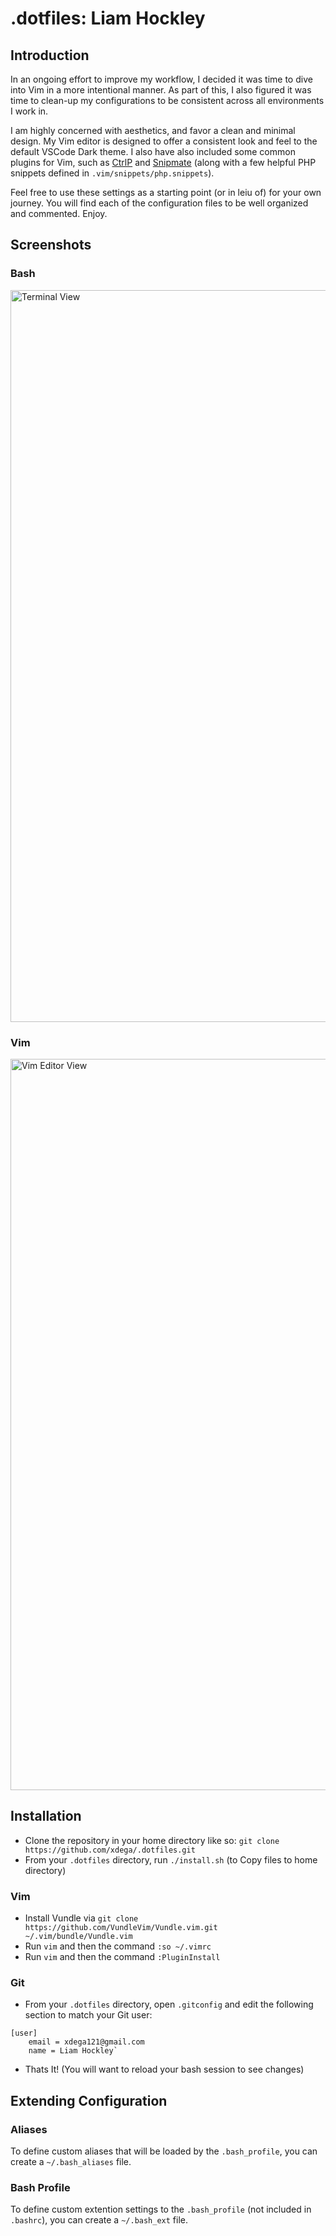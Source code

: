 # .dotfiles: Liam Hockley

## Introduction
In an ongoing effort to improve my workflow, I decided it was time to dive into Vim in a more intentional manner. As part of this, I also figured it was time to clean-up my configurations to be consistent across all environments I work in. 

I am highly concerned with aesthetics, and favor a clean and minimal design. My Vim editor is designed to offer a consistent look and feel to the default VSCode Dark theme. I also have also included some common plugins for Vim, such as [CtrlP](https://github.com/ctrlpvim/ctrlp.vim) and [Snipmate](https://github.com/garbas/vim-snipmate) (along with a few helpful PHP snippets defined in `.vim/snippets/php.snippets`). 

Feel free to use these settings as a starting point (or in leiu of) for your own journey. You will find each of the configuration files to be well organized and commented. Enjoy.

## Screenshots

### Bash

<img width="1171" alt="Terminal View" src="https://user-images.githubusercontent.com/8093386/29902847-43f19570-8dc6-11e7-8e46-4f9d6816bafd.png">

### Vim

<img width="1170" alt="Vim Editor View" src="https://user-images.githubusercontent.com/8093386/29902846-43d6aef4-8dc6-11e7-9fd3-7d55055ce392.png">

## Installation

- Clone the repository in your home directory like so: `git clone https://github.com/xdega/.dotfiles.git`
- From your `.dotfiles` directory, run `./install.sh` (to Copy files to home directory)

### Vim
- Install Vundle via `git clone https://github.com/VundleVim/Vundle.vim.git ~/.vim/bundle/Vundle.vim`
- Run `vim` and then the command `:so ~/.vimrc`
- Run `vim` and then the command `:PluginInstall`

### Git
- From your `.dotfiles` directory, open `.gitconfig` and edit the following section to match your Git user:
```
[user]
    email = xdega121@gmail.com
    name = Liam Hockley`
```
- Thats It! (You will want to reload your bash session to see changes)

## Extending Configuration

### Aliases

To define custom aliases that will be loaded by the `.bash_profile`, you can create a `~/.bash_aliases` file.

### Bash Profile
To define custom extention settings to the `.bash_profile` (not included in `.bashrc`), you can create a `~/.bash_ext` file.
